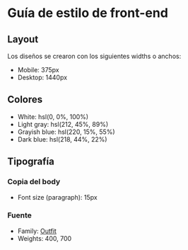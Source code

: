 # Guía de estilo de front-end

## Layout

Los diseños se crearon con los siguientes widths o anchos:

- Mobile: 375px
- Desktop: 1440px

## Colores

- White: hsl(0, 0%, 100%)
- Light gray: hsl(212, 45%, 89%)
- Grayish blue: hsl(220, 15%, 55%)
- Dark blue: hsl(218, 44%, 22%)

## Tipografía

### Copia del body

- Font size (paragraph): 15px

### Fuente

- Family: [Outfit](https://fonts.google.com/specimen/Outfit)
- Weights: 400, 700
